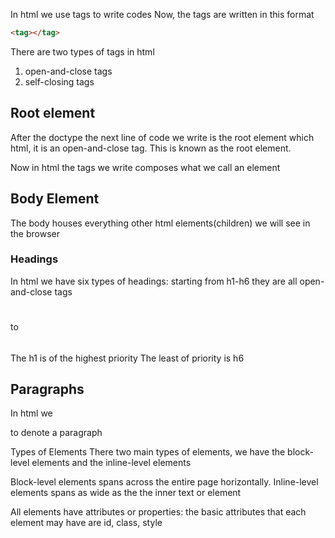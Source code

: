 In html we use tags to write codes
Now, the tags are written in this format
```html
<tag></tag>
```

There are two types of tags in html
1. open-and-close tags <tag></tag>
2. self-closing tags <tag/>

## Root element
After the doctype the next line of code we write is the root element which html, it is an open-and-close tag. This is known as the root element.

Now in html the tags we write composes what we call an element

## Body Element
The body houses everything other html elements(children) we will see in the browser

### Headings

In html we  have six types of headings: starting from h1-h6
they are all open-and-close tags
<h1></h1> to <h6></h6>
The h1 is of the highest priority
The least of priority is h6

## Paragraphs
 In html we <p></p> to denote a paragraph

Types of Elements
There two main types of elements, we have the block-level elements and the inline-level elements

Block-level elements spans across the entire page horizontally.
Inline-level elements spans as wide as the the inner text or element

All elements have attributes or properties: the basic attributes that each element may have are id, class, style